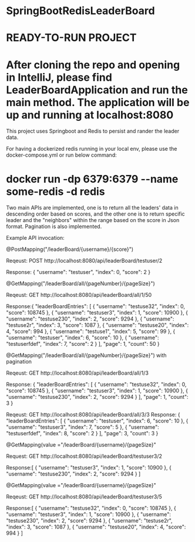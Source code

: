 # SpringBootRedisLeaderBoard
# READY-TO-RUN PROJECT


# After cloning the repo and opening in IntelliJ, please find LeaderBoardApplication and run the main method. The application will be up and running at localhost:8080

This project uses Springboot and Redis to persist and rander the leader data.

For having a dockerized redis running in your local env, please use the docker-compose.yml or run below command:

# docker run -dp 6379:6379 --name some-redis -d redis 


Two main APIs are implemented, one is to return all the leaders' data in descending order based on scores, and the other one is to return specific leader and the "neighbors" within the range based on the score in Json format. 
Pagination is also implemented.

Example API invocation:

@PostMapping("/leaderBoard/{username}/{score}")

Reqeust: POST http://localhost:8080/api/leaderBoard/testuser/2

Response: {
    "username": "testuser",
    "index": 0,
    "score": 2
}




@GetMapping("/leaderBoard/all/{pageNumber}/{pageSize}")

Reqeust: GET http://localhost:8080/api/leaderBoard/all/1/50

Response:{
    "leaderBoardEntries": [
        {
            "username": "testuse32",
            "index": 0,
            "score": 108745
        },
        {
            "username": "testuser3",
            "index": 1,
            "score": 10900
        },
        {
            "username": "testuse230",
            "index": 2,
            "score": 9294
        },
        {
            "username": "testuse2r",
            "index": 3,
            "score": 1087
        },
        {
            "username": "testuse20",
            "index": 4,
            "score": 994
        },
        {
            "username": "testuse1",
            "index": 5,
            "score": 99
        },
        {
            "username": "testuser",
            "index": 6,
            "score": 10
        },
        {
            "username": "testuserfdef",
            "index": 7,
            "score": 2
        }
    ],
    "page": 1,
    "count": 50
}


@GetMapping("/leaderBoard/all/{pageNumber}/{pageSize}") with pagination

Reqeust: GET http://localhost:8080/api/leaderBoard/all/1/3

Response:
{
    "leaderBoardEntries": [
        {
            "username": "testuse32",
            "index": 0,
            "score": 108745
        },
        {
            "username": "testuser3",
            "index": 1,
            "score": 10900
        },
        {
            "username": "testuse230",
            "index": 2,
            "score": 9294
        }
    ],
    "page": 1,
    "count": 3
}

Reqeust: GET http://localhost:8080/api/leaderBoard/all/3/3
Response:
{
"leaderBoardEntries": [
{
"username": "testuser",
"index": 6,
"score": 10
},
{
"username": "testuser3",
"index": 7,
"score": 5
},
{
"username": "testuserfdef",
"index": 8,
"score": 2
}
],
"page": 3,
"count": 3
}


 @GetMapping(value ="/leaderBoard/{username}/{pageSize}"

Request: GET http://localhost:8080/api/leaderBoard/testuser3/2

Response:[
    {
        "username": "testuser3",
        "index": 1,
        "score": 10900
    },
    {
        "username": "testuse230",
        "index": 2,
        "score": 9294
    }
]




 @GetMapping(value ="/leaderBoard/{username}/{pageSize}"

Reqeust: GET http://localhost:8080/api/leaderBoard/testuser3/5

Response:[
    {
        "username": "testuse32",
        "index": 0,
        "score": 108745
    },
    {
        "username": "testuser3",
        "index": 1,
        "score": 10900
    },
    {
        "username": "testuse230",
        "index": 2,
        "score": 9294
    },
    {
        "username": "testuse2r",
        "index": 3,
        "score": 1087
    },
    {
        "username": "testuse20",
        "index": 4,
        "score": 994
    }
]


